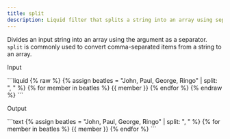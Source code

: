 ```yaml
---
title: split
description: Liquid filter that splits a string into an array using separators.
---
```

Divides an input string into an array using the argument as a separator. `split` is commonly used to convert comma-separated items from a string to an array.
<p class="code-label">Input</p>
```liquid
{% raw %}
{% assign beatles = "John, Paul, George, Ringo" | split: ", " %}
{% for member in beatles %}
  {{ member }}
{% endfor %}
{% endraw %}
```
<p class="code-label">Output</p>
```text
{% assign beatles = "John, Paul, George, Ringo" | split: ", " %}
{% for member in beatles %}
  {{ member }}
{% endfor %}
```